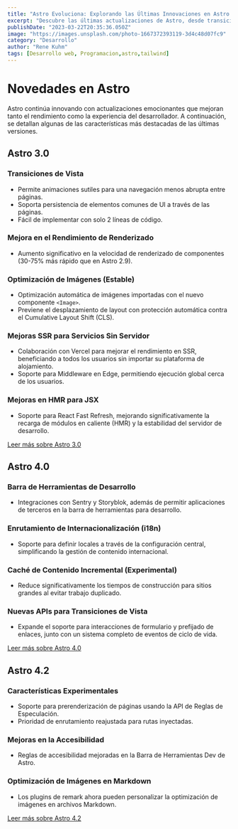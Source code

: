 ```yaml
---
title: "Astro Evoluciona: Explorando las Últimas Innovaciones en Astro 3.0, 4.0 y 4.2"
excerpt: "Descubre las últimas actualizaciones de Astro, desde transiciones de vista suaves y optimización de imágenes hasta avanzadas mejoras en SSR y una innovadora barra de herramientas de desarrollo. Astro 3.0, 4.0 y 4.2 traen mejoras significativas que prometen revolucionar el desarrollo web moderno, mejorando tanto el rendimiento como la experiencia del usuario."
publishDate: "2023-03-22T20:35:36.050Z"
image: "https://images.unsplash.com/photo-1667372393119-3d4c48d07fc9"
category: "Desarrollo"
author: "Rene Kuhm"
tags: [Desarrollo web, Programacion,astro,tailwind]
---
```


# Novedades en Astro

Astro continúa innovando con actualizaciones emocionantes que mejoran tanto el rendimiento como la experiencia del desarrollador. A continuación, se detallan algunas de las características más destacadas de las últimas versiones.

## Astro 3.0

### Transiciones de Vista
- Permite animaciones sutiles para una navegación menos abrupta entre páginas.
- Soporta persistencia de elementos comunes de UI a través de las páginas.
- Fácil de implementar con solo 2 líneas de código.

### Mejora en el Rendimiento de Renderizado
- Aumento significativo en la velocidad de renderizado de componentes (30-75% más rápido que en Astro 2.9).

### Optimización de Imágenes (Estable)
- Optimización automática de imágenes importadas con el nuevo componente `<Image>`.
- Previene el desplazamiento de layout con protección automática contra el Cumulative Layout Shift (CLS).

### Mejoras SSR para Servicios Sin Servidor
- Colaboración con Vercel para mejorar el rendimiento en SSR, beneficiando a todos los usuarios sin importar su plataforma de alojamiento.
- Soporte para Middleware en Edge, permitiendo ejecución global cerca de los usuarios.

### Mejoras en HMR para JSX
- Soporte para React Fast Refresh, mejorando significativamente la recarga de módulos en caliente (HMR) y la estabilidad del servidor de desarrollo.

[Leer más sobre Astro 3.0](https://astro.build/blog/astro-30)

## Astro 4.0

### Barra de Herramientas de Desarrollo
- Integraciones con Sentry y Storyblok, además de permitir aplicaciones de terceros en la barra de herramientas para desarrollo.

### Enrutamiento de Internacionalización (i18n)
- Soporte para definir locales a través de la configuración central, simplificando la gestión de contenido internacional.

### Caché de Contenido Incremental (Experimental)
- Reduce significativamente los tiempos de construcción para sitios grandes al evitar trabajo duplicado.

### Nuevas APIs para Transiciones de Vista
- Expande el soporte para interacciones de formulario y prefijado de enlaces, junto con un sistema completo de eventos de ciclo de vida.

[Leer más sobre Astro 4.0](https://astro.build/blog/astro-40)

## Astro 4.2

### Características Experimentales
- Soporte para prerenderización de páginas usando la API de Reglas de Especulación.
- Prioridad de enrutamiento reajustada para rutas inyectadas.

### Mejoras en la Accesibilidad
- Reglas de accesibilidad mejoradas en la Barra de Herramientas Dev de Astro.

### Optimización de Imágenes en Markdown
- Los plugins de remark ahora pueden personalizar la optimización de imágenes en archivos Markdown.

[Leer más sobre Astro 4.2](https://astro.build/blog/astro-42)
